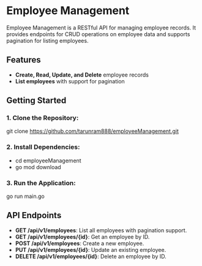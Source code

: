 # Employee Management

Employee Management is a RESTful API for managing employee records. It provides endpoints for CRUD operations on employee data and supports pagination for listing employees.

## Features

- **Create, Read, Update, and Delete** employee records
- **List employees** with support for pagination


## Getting Started

### 1. Clone the Repository:
git clone https://github.com/tarunram888/employeeManagement.git


### 2. Install Dependencies:
- cd employeeManagement
- go mod download


### 3. Run the Application:
go run main.go


## API Endpoints

- **GET /api/v1/employees**: List all employees with pagination support.
- **GET /api/v1/employees/{id}**: Get an employee by ID.
- **POST /api/v1/employees**: Create a new employee.
- **PUT /api/v1/employees/{id}**: Update an existing employee.
- **DELETE /api/v1/employees/{id}**: Delete an employee by ID.




